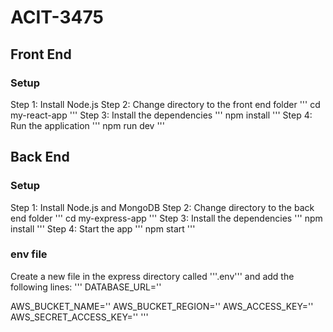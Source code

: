 # ACIT-3475

## Front End

### Setup
Step 1: Install Node.js
Step 2: Change directory to the front end folder
'''
cd my-react-app
'''
Step 3: Install the dependencies
'''
npm install
'''
Step 4: Run the application
'''
npm run dev
'''

## Back End

### Setup
Step 1: Install Node.js and MongoDB
Step 2: Change directory to the back end folder
'''
cd my-express-app
'''
Step 3: Install the dependencies
'''
npm install
'''
Step 4: Start the app
'''
npm start
'''
### env file
Create a new file in the express directory called '''.env''' and add the following lines:
'''
DATABASE_URL=''

AWS_BUCKET_NAME=''
AWS_BUCKET_REGION=''
AWS_ACCESS_KEY=''
AWS_SECRET_ACCESS_KEY=''
'''

